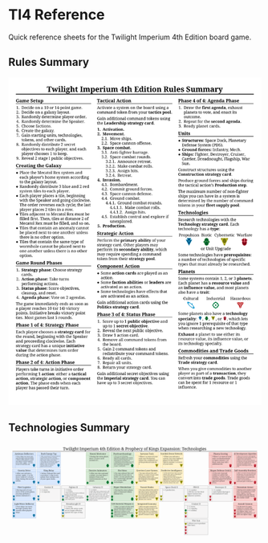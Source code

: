 # TI4 Reference
Quick reference sheets for the Twilight Imperium 4th Edition board game.

## Rules Summary
![Rules](rules/rules.png)

## Technologies Summary
![Technologies](technologies/technologies_horizontal.png)
